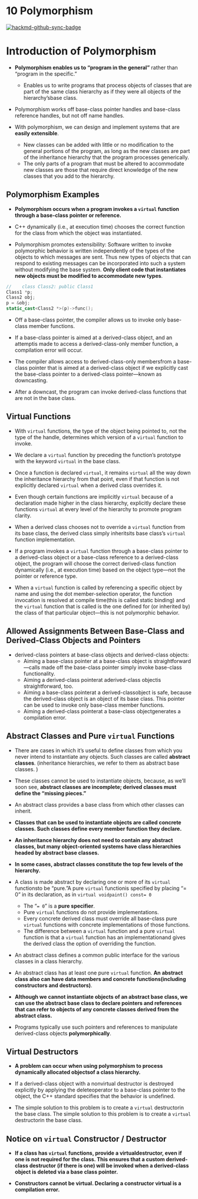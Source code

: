 # 10 Polymorphism
[![hackmd-github-sync-badge](https://hackmd.io/6RJqlMMUQ5iZ4Nvmv69VxQ/badge)](https://hackmd.io/6RJqlMMUQ5iZ4Nvmv69VxQ)

# Introduction of Polymorphism
- **Polymorphism enables us to “program in the general”** rather than “program in the specific.”
    - Enables us to write programs that process objects of classes that are part of the same class hierarchy as if they were all objects of the hierarchy’sbase class.

- Polymorphism works off base-class pointer handles and base-class reference handles, but not off name handles.

- With polymorphism, we can design and implement systems that are **easily extensible**.
    - New classes can be added with little or no modification to the general portions of the program, as long as the new classes are part of the inheritance hierarchy that the program processes generically.
    - The only parts of a program that must be altered to accommodate new classes are those that require direct knowledge of the new classes that you add to the hierarchy.

## Polymorphism Examples
- **Polymorphism occurs when a program invokes a `virtual` function through a base-class pointer or reference.**

- C++ dynamically (i.e., at execution time) chooses the correct function for the class from which the object was instantiated.

- Polymorphism promotes extensibility: Software written to invoke polymorphic behavior is written independently of the types of the objects to which messages are sent. Thus new types of objects that can respond to existing messages can be incorporated into such a system without modifying the base system. **Only client code that instantiates new objects must be modified to accommodate new types**.

```cpp
//    class Class2: public Class1
Class1 *p;
Class2 obj;
p = &obj;
static_cast<Class2 *>(p)->func();
```
- Off a base-class pointer, the compiler allows us to invoke only base-class member functions.

- If a base-class pointer is aimed at a derived-class object, and an attemptis made to access a derived-class-only member function, a compilation error will occur.

- The compiler allows access to derived-class-only membersfrom a base-class pointer that is aimed at a derived-class object if we explicitly cast the base-class pointer to a derived-class pointer—known as downcasting.

- After a downcast, the program can invoke derived-class functions that are not in the base class.

## Virtual Functions
- With `virtual` functions, the type of the object being pointed to, not the type of the handle, determines which version of a `virtual` function to invoke.

- We declare a `virtual` function by preceding the function’s prototype with the keyword `virtual` in the base class.

- Once a function is declared `virtual`, it remains `virtual` all the way down the inheritance hierarchy from that point, even if that function is not explicitly declared `virtual` when a derived class overrides it.

- Even though certain functions are implicitly `virtual` because of a declaration made higher in the class hierarchy, explicitly declare these functions `virtual` at every level of the hierarchy to promote program clarity.

- When a derived class chooses not to override a `virtual` function from its base class, the derived class simply inheritsits base class’s `virtual` function implementation.

- If a program invokes a `virtual` function through a base-class pointer to a derived-class object or a base-class reference to a derived-class object, the program will choose the correct derived-class function dynamically (i.e., at execution time) based on the object type—not the pointer or reference type.

- When a `virtual` function is called by referencing a specific object by name and using the dot member-selection operator, the function invocation is resolved at compile time(this is called static binding) and the `virtual` function that is called is the one defined for (or inherited by) the class of that particular object—this is not polymorphic behavior.

## Allowed Assignments Between Base-Class and Derived-Class Objects and Pointers
- derived-class pointers at base-class objects and derived-class objects:
    - Aiming a base-class pointer at a base-class object is straightforward—calls made off the base-class pointer simply invoke base-class functionality.
    - Aiming a derived-class pointerat aderived-class objectis straightforward, too.
    - Aiming a base-class pointerat a derived-classobject is safe, because the derived-class object is an object of its base class. This pointer can be used to invoke only base-class member functions.
    - Aiming a derived-class pointerat a base-class objectgenerates a compilation error.

## Abstract Classes and Pure `virtual` Functions
- There are cases in which it’s useful to define classes from which you never intend to instantiate any objects. Such classes are called **abstract classes**. (inheritance hierarchies, we refer to them as abstract base classes.
)

- These classes cannot be used to instantiate objects, because, as we’ll soon see, **abstract classes are incomplete; derived classes must define the “missing pieces.”**

- An abstract class provides a base class from which other classes can inherit.

- **Classes that can be used to instantiate objects are called concrete classes. Such classes define every member function they declare.**

- **An inheritance hierarchy does not need to contain any abstract classes, but many object-oriented systems have class hierarchies headed by abstract base classes.**

- **In some cases, abstract classes constitute the top few levels of the hierarchy.**

- A class is made abstract by declaring one or more of its `virtual` functionsto be “pure.”A pure `virtual` functionis specified by placing “= 0” in its declaration, as in `virtual voidpaint() const= 0`

    - The “`= 0`” is a **pure specifier**.
    - Pure `virtual` functions do not provide implementations.
    - Every concrete derived class must override all base-class pure `virtual` functions with concrete implementations of those functions.
    - The difference between a `virtual` function and a pure `virtual` function is that a `virtual` function has an implementationand gives the derived class the option of overriding the function.

- An abstract class defines a common public interface for the various classes in a class hierarchy.

- An abstract class has at least one pure `virtual` function. **An abstract class also can have data members and concrete functions(including constructors and destructors)**.

- **Although we cannot instantiate objects of an abstract base class, we can use the abstract base class to declare pointers and references that can refer to objects of any concrete classes derived from the abstract class.**

- Programs typically use such pointers and references to manipulate derived-class objects **polymorphically**.

## Virtual Destructors
- **A problem can occur when using polymorphism to process dynamically allocated objectsof a class hierarchy.**

- If a derived-class object with a nonvirtual destructor is destroyed explicitly by applying the deleteoperator to a base-class pointer to the object, the C++ standard specifies that the behavior is undefined.

- The simple solution to this problem is to create a `virtual` destructorin the base class. The simple solution to this problem is to create a `virtual` destructorin the base class.

## Notice on `virtual` Constructor / Destructor

- **If a class has `virtual` functions, provide a virtualdestructor, even if one is not required for the class. This ensures that a custom derived-class destructor (if there is one) will be invoked when a derived-class object is deleted via a base class pointer.**

- **Constructors cannot be virtual. Declaring a constructor virtual is a compilation error.**